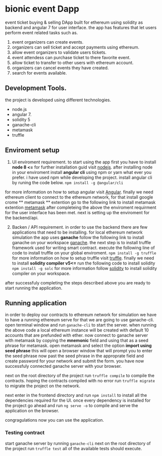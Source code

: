 # bionic event Dapp

event ticket buying &amp; selling DApp built for ethereum using solidity as backend and angular 7 for user interface. the app has features that let users perform event related tasks such as.

1. event organizers can create events.
2. organizers can sell ticket and accept payments using ethereum.
3. allow event organizers to validate users tickets.
4. event attendess can purchase ticket to there favorite event.
5. allow ticket to transfer to other users with ethereum account.
6. organizers can cancel events they have created.
7. search for events available.

## Development Tools.

the project is developed using different technologies.

- node.js
- angular 7.
- solidity 5
- ganache-cli
- metamask
- truffle

## Enviroment setup

1. UI enviroment requirement.
   to start using the app first you have to install **node 8 <=** for further installation guid visit [nodejs](https://www.nodejs.org/en/download).
   after installing node in your enviroment install **angular cli** using npm or yarn what ever you prefer. i have used npm while developing the project.
   install angular cli by runing the code below.
   `npm install -g @angular/cli`

for more information on how to setup angular visit [Angular](https://angular.io/guide/setup-local).
finally we need ethereum client to connect to the ethereum network, for that install google crome ** metamask ** extention go to the following link to install metamask extention
[metamask](https://metamask.io/)
after completeing the above the enviroment requirment for the user interface has been met. next is setting up the enviroment for the backend/api.

2. Backen / API requirement.
   in order to use the backend there are few applications that need to be installing.
   for local ethereum network simulation the app uses **ganache** follow the following link to install ganache on your workspace [ganache](https://www.trufflesuite.com/ganache).
   the next step is to install truffle framework used for writing smart contract.
   execute the following line of code to install truffle on your global enviroment.
   `npm install -g truffle`
   for more information on how to setup truffle visit [truffle](https://www.trufflesuite.com/docs/truffle/getting-started/installation).
   finally we need to install **solidity compiler v5<=** run the following code to install solidity
   `npm install -g solc`
   for more information follow [solidity](https://www.trufflesuite.com/docs/truffle/getting-started/installation) to install solidity compiler on your workspace.

after successfuly completing the steps described above you are ready to start running the application.

## Running application

in order to deploy our contracts to ethereum network for simulation we have to have a running ethereum serve for that we are going to use ganache-cli.
open terminal window and run `ganache-cli` to start the server. when running the above code a local ethereum instance will be created with default 10 accounts that are prefunded with ether. now connect to ganache server with metamask by copying the **mnemonic** field and using that as a seed phrase for metamask.
open metamask and select the option **import using seed phrase** this will open a browser window that will prompt you to enter the seed phrase now past the seed phrase in the approprate field and create password for your network and submit the form. you have now successfuly connected ganache server with your browser.

next on the root directory of the project run
`truffle compile` to compile the contracts. hoping the contracts compiled with no error run `truffle migrate` to migrate the project on the network.

next enter in the frontend directory and run
`npm install` to install all the dependencies required for the UI. once every dependency is installed for the project go ahead and run `ng serve -o` to compile and serve the application on the browser.

congragulations now you can use the application.

### Testing contract

start ganache server by running `ganache-cli` next
on the root directory of the project run
`truffle test` all of the available tests should execute.
